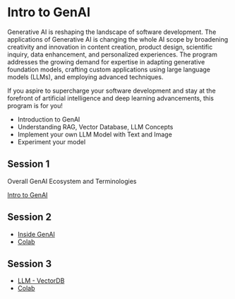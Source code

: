 # Intro to GenAI

Generative AI is reshaping the landscape of software development. The applications of Generative AI is changing the whole AI scope by broadening creativity and innovation in content creation, product design, scientific inquiry, data enhancement, and personalized experiences. The program addresses the growing demand for expertise in adapting generative foundation models, crafting custom applications using large language models (LLMs), and employing advanced techniques.

If you aspire to supercharge your software development and stay at the forefront of artificial intelligence and deep learning advancements, this program is for you!

- Introduction to GenAI
- Understanding RAG, Vector Database, LLM Concepts
- Implement your own LLM Model with Text and Image
- Experiment your model




## Session 1

Overall GenAI Ecosystem and Terminologies

[Intro to GenAI](https://docs.google.com/presentation/d/1ctnZc8YuG2IkLR9VGLaODZBlFmsVXYkfIz1W-Xk16RY/pub?start=false&loop=false&delayms=3000)

## Session 2

- [Inside GenAI](https://docs.google.com/presentation/d/1tSQ7UmpX9eQChGRnZ73DJ7KuOU2OCIqtz1t7Ltu1-b4/pub?start=false&loop=false&delayms=3000&slide=id.g2fd359e8f7b_1_0)
- [Colab](https://colab.research.google.com/drive/11-BRlMcBNyy1Sx8iqYe2B1cOVrZtLmul?usp=sharing)

## Session 3

- [LLM - VectorDB](https://docs.google.com/presentation/d/e/2PACX-1vQm_br2u4l0y3M6ApV4BBWkKQM8-Hb4jvQ5BDe87AQF1KmjKFgAyJmiNLMM8Xk9sSIMGmJlr_B0EBXQ/pub?start=false&loop=false&delayms=3000)
- [Colab](https://colab.research.google.com/drive/1gp_Wf4B_L7RCuaSyQTpxiIiaYPs53vB4?usp=sharing)
